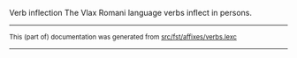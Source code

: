 Verb inflection
The Vlax Romani language verbs inflect in persons.

* * *

<small>This (part of) documentation was generated from [src/fst/affixes/verbs.lexc](https://github.com/giellalt/lang-rmy/blob/main/src/fst/affixes/verbs.lexc)</small>

---

